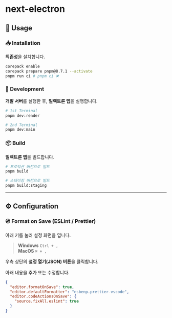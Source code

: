 # next-electron

## 📕 Usage

### 📥 Installation

**의존성**을 설치합니다.

```bash
corepack enable
corepack prepare pnpm@8.7.1 --activate
pnpm run ci # pnpm ci ❌
```

### 🚀 Development

**개발 서버**를 실행한 후, **일렉트론 앱**을 실행합니다.

```bash
# 1st Terminal
pnpm dev:render

# 2nd Terminal
pnpm dev:main
```

### 📦 Build

**일렉트론 앱**을 빌드합니다.

```bash
# 프로덕션 버전으로 빌드
pnpm build

# 스테이징 버전으로 빌드
pnpm build:staging
```

---

## ⚙️ Configuration

### 💿 Format on Save (ESLint / Prettier)

아래 키를 눌러 설정 화면을 엽니다.

> **Windows** `Ctrl + ,`<br/> **MacOS** `⌘ + ,`

우측 상단의 **설정 열기(JSON) 버튼**을 클릭합니다.

아래 내용을 추가 또는 수정합니다.

```json
{
  "editor.formatOnSave": true,
  "editor.defaultFormatter": "esbenp.prettier-vscode",
  "editor.codeActionsOnSave": {
    "source.fixAll.eslint": true
  }
}
```

